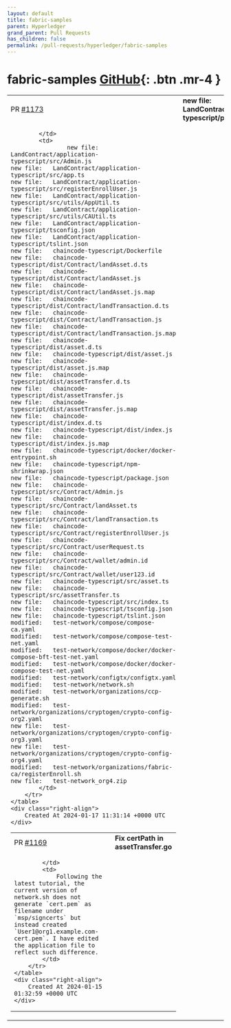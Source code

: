 ```yaml
---
layout: default
title: fabric-samples
parent: Hyperledger
grand_parent: Pull Requests
has_children: false
permalink: /pull-requests/hyperledger/fabric-samples
---
```


# fabric-samples <span class="fs-3 right-align">[GitHub](https://github.com/hyperledger/fabric-samples){: .btn .mr-4 }</span>


<div>
    <table>
        <tr>
            <td>
                PR <a href="https://github.com/hyperledger/fabric-samples/pull/1173" class=".btn">#1173</a>
            </td>
            <td>
                <b>
                    	new file:   LandContract/application-typescript/package.json
                </b>
            </td>
        </tr>
        <tr>
            <td>
                
            </td>
            <td>
                	new file:   LandContract/application-typescript/src/Admin.js
	new file:   LandContract/application-typescript/src/app.ts
	new file:   LandContract/application-typescript/src/registerEnrollUser.js
	new file:   LandContract/application-typescript/src/utils/AppUtil.ts
	new file:   LandContract/application-typescript/src/utils/CAUtil.ts
	new file:   LandContract/application-typescript/tsconfig.json
	new file:   LandContract/application-typescript/tslint.json
	new file:   chaincode-typescript/Dockerfile
	new file:   chaincode-typescript/dist/Contract/landAsset.d.ts
	new file:   chaincode-typescript/dist/Contract/landAsset.js
	new file:   chaincode-typescript/dist/Contract/landAsset.js.map
	new file:   chaincode-typescript/dist/Contract/landTransaction.d.ts
	new file:   chaincode-typescript/dist/Contract/landTransaction.js
	new file:   chaincode-typescript/dist/Contract/landTransaction.js.map
	new file:   chaincode-typescript/dist/asset.d.ts
	new file:   chaincode-typescript/dist/asset.js
	new file:   chaincode-typescript/dist/asset.js.map
	new file:   chaincode-typescript/dist/assetTransfer.d.ts
	new file:   chaincode-typescript/dist/assetTransfer.js
	new file:   chaincode-typescript/dist/assetTransfer.js.map
	new file:   chaincode-typescript/dist/index.d.ts
	new file:   chaincode-typescript/dist/index.js
	new file:   chaincode-typescript/dist/index.js.map
	new file:   chaincode-typescript/docker/docker-entrypoint.sh
	new file:   chaincode-typescript/npm-shrinkwrap.json
	new file:   chaincode-typescript/package.json
	new file:   chaincode-typescript/src/Contract/Admin.js
	new file:   chaincode-typescript/src/Contract/landAsset.ts
	new file:   chaincode-typescript/src/Contract/landTransaction.ts
	new file:   chaincode-typescript/src/Contract/registerEnrollUser.js
	new file:   chaincode-typescript/src/Contract/userRequest.ts
	new file:   chaincode-typescript/src/Contract/wallet/admin.id
	new file:   chaincode-typescript/src/Contract/wallet/user123.id
	new file:   chaincode-typescript/src/asset.ts
	new file:   chaincode-typescript/src/assetTransfer.ts
	new file:   chaincode-typescript/src/index.ts
	new file:   chaincode-typescript/tsconfig.json
	new file:   chaincode-typescript/tslint.json
	modified:   test-network/compose/compose-ca.yaml
	modified:   test-network/compose/compose-test-net.yaml
	modified:   test-network/compose/docker/docker-compose-bft-test-net.yaml
	modified:   test-network/compose/docker/docker-compose-test-net.yaml
	modified:   test-network/configtx/configtx.yaml
	modified:   test-network/network.sh
	modified:   test-network/organizations/ccp-generate.sh
	modified:   test-network/organizations/cryptogen/crypto-config-org2.yaml
	new file:   test-network/organizations/cryptogen/crypto-config-org3.yaml
	new file:   test-network/organizations/cryptogen/crypto-config-org4.yaml
	modified:   test-network/organizations/fabric-ca/registerEnroll.sh
	new file:   test-network_org4.zip
            </td>
        </tr>
    </table>
    <div class="right-align">
        Created At 2024-01-17 11:31:14 +0000 UTC
    </div>
</div>

<div>
    <table>
        <tr>
            <td>
                PR <a href="https://github.com/hyperledger/fabric-samples/pull/1169" class=".btn">#1169</a>
            </td>
            <td>
                <b>
                    Fix certPath in assetTransfer.go
                </b>
            </td>
        </tr>
        <tr>
            <td>
                
            </td>
            <td>
                Following the latest tutorial, the current version of network.sh does not generate `cert.pem` as filename under `msp/signcerts` but instead created `User1@org1.example.com-cert.pem`. I have edited the application file to reflect such difference.
            </td>
        </tr>
    </table>
    <div class="right-align">
        Created At 2024-01-15 01:32:59 +0000 UTC
    </div>
</div>

